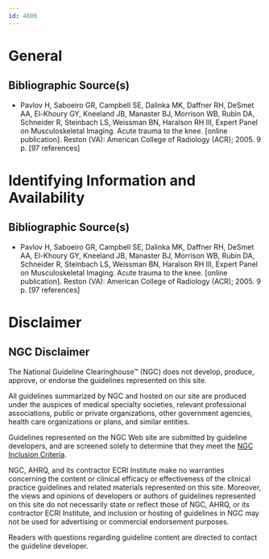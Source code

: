 ```yaml
---
id: 4606
---
```


# General

## Bibliographic Source(s)

- Pavlov H, Saboeiro GR, Campbell SE, Dalinka MK, Daffner RH, DeSmet AA, El-Khoury GY, Kneeland JB, Manaster BJ, Morrison WB, Rubin DA, Schneider R, Steinbach LS, Weissman BN, Haralson RH III, Expert Panel on Musculoskeletal Imaging. Acute trauma to the knee. [online publication]. Reston (VA): American College of Radiology (ACR); 2005. 9 p. [97 references]

# Identifying Information and Availability

## Bibliographic Source(s)

- Pavlov H, Saboeiro GR, Campbell SE, Dalinka MK, Daffner RH, DeSmet AA, El-Khoury GY, Kneeland JB, Manaster BJ, Morrison WB, Rubin DA, Schneider R, Steinbach LS, Weissman BN, Haralson RH III, Expert Panel on Musculoskeletal Imaging. Acute trauma to the knee. [online publication]. Reston (VA): American College of Radiology (ACR); 2005. 9 p. [97 references]

# Disclaimer

## NGC Disclaimer

The National Guideline Clearinghouse™ (NGC) does not develop, produce, approve, or endorse the guidelines represented on this site.

All guidelines summarized by NGC and hosted on our site are produced under the auspices of medical specialty societies, relevant professional associations, public or private organizations, other government agencies, health care organizations or plans, and similar entities.

Guidelines represented on the NGC Web site are submitted by guideline developers, and are screened solely to determine that they meet the [NGC Inclusion Criteria](/help-and-about/summaries/inclusion-criteria).

NGC, AHRQ, and its contractor ECRI Institute make no warranties concerning the content or clinical efficacy or effectiveness of the clinical practice guidelines and related materials represented on this site. Moreover, the views and opinions of developers or authors of guidelines represented on this site do not necessarily state or reflect those of NGC, AHRQ, or its contractor ECRI Institute, and inclusion or hosting of guidelines in NGC may not be used for advertising or commercial endorsement purposes.

Readers with questions regarding guideline content are directed to contact the guideline developer.

